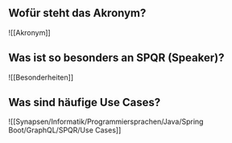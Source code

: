 ## Wofür steht das Akronym?
![[Akronym]]

## Was ist so besonders an SPQR (Speaker)?
![[Besonderheiten]]

## Was sind häufige Use Cases?
![[Synapsen/Informatik/Programmiersprachen/Java/Spring Boot/GraphQL/SPQR/Use Cases]]